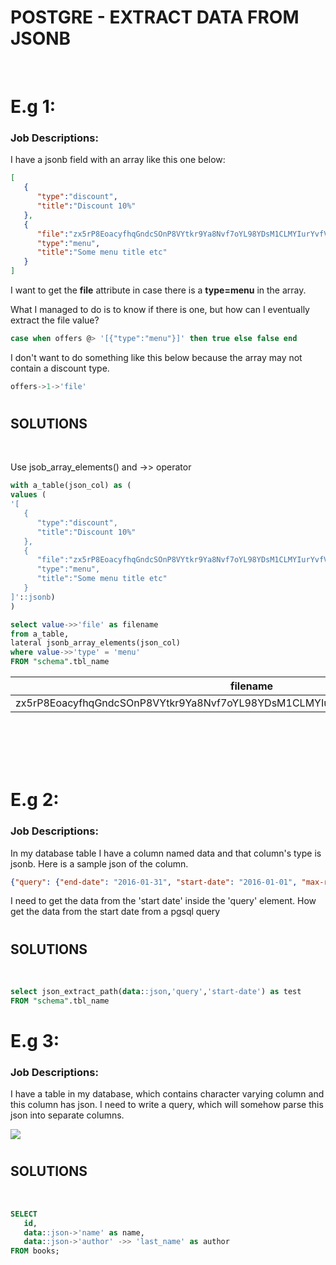 
# **POSTGRE - EXTRACT DATA FROM JSONB**

<br />

# **E.g 1:**

### **Job Descriptions:**

I have a jsonb field with an array like this one below:

```json
[  
   {  
      "type":"discount",
      "title":"Discount 10%"
   },
   {        
      "file":"zx5rP8EoacyfhqGndcSOnP8VYtkr9Ya8Nvf7oYL98YDsM1CLMYIurYvfVUU4AGkzBsovwssT0bq.pdf",
      "type":"menu",
      "title":"Some menu title etc"
   }
]
```
    
I want to get the **file** attribute in case there is a **type=menu** in the array.

What I managed to do is to know if there is one, but how can I eventually extract the file value?

```sql
case when offers @> '[{"type":"menu"}]' then true else false end
```

I don't want to do something like this below because the array may not contain a discount type.

```sql
offers->1->'file'
```
    
#

## **SOLUTIONS**
<br />

Use jsob_array_elements() and ->> operator

```sql
with a_table(json_col) as (
values (
'[  
   {  
      "type":"discount",
      "title":"Discount 10%"
   },
   {        
      "file":"zx5rP8EoacyfhqGndcSOnP8VYtkr9Ya8Nvf7oYL98YDsM1CLMYIurYvfVUU4AGkzBsovwssT0bq.pdf",
      "type":"menu",
      "title":"Some menu title etc"
   }
]'::jsonb)
)

select value->>'file' as filename
from a_table,
lateral jsonb_array_elements(json_col)
where value->>'type' = 'menu'
FROM "schema".tbl_name
```

| filename  | 
| :------------:|
| zx5rP8EoacyfhqGndcSOnP8VYtkr9Ya8Nvf7oYL98YDsM1CLMYIurYvfVUU4AGkzBsovwssT0bq.pdf | 

<br />

<br />

<br />

<br />

# **E.g 2:**

### **Job Descriptions:**

In my database table I have a column named data and that column's type is jsonb. Here is a sample json of the column.


```json
{"query": {"end-date": "2016-01-31", "start-date": "2016-01-01", "max-results": 1000, "start-index": 1 }}
```
    
I need to get the data from the 'start date' inside the 'query' element. How get the data from the start date from a pgsql query

    
#

## **SOLUTIONS**
<br />

```sql
select json_extract_path(data::json,'query','start-date') as test 
FROM "schema".tbl_name
```

# **E.g 3:**

### **Job Descriptions:**

I have a table in my database, which contains character varying column and this column has json. I need to write a query, which will somehow parse this json into separate columns.

![](https://github.com/nhphuc2210/previous-similar-projects/blob/main/sql-postgre--extract-data-from-jsonb/.data/x7b90.png)


#

## **SOLUTIONS**
<br />

```sql
SELECT 
   id, 
   data::json->'name' as name,
   data::json->'author' ->> 'last_name' as author
FROM books;
```